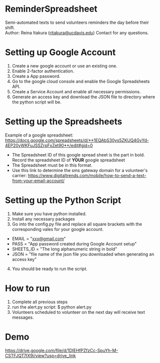 # ReminderSpreadsheet
Semi-automated texts to send volunteers reminders the day before their shift.\
Author: Reina Itakura (ritakura@ucdavis.edu) Contact for any questions.

# Setting up Google Account
1. Create a new google account or use an existing one.
2. Enable 2-factor authentication.
3. Create a App password.
4. Go to the google cloud console and enable the Google Spreadsheets API.
5. Create a Service Account and enable all necessary permissions.
6. Generate an access key and download the JSON file to directory where the python script will be.

# Setting up the Spreadsheets
Example of a google spreadsheet: https://docs.google.com/spreadsheets/d/**1EQAbS30ys5ZKUQ4GyYd-4EP20yWKFuJSSZrpFxZet90**/edit#gid=0
- The Spreadsheet ID of this google spread sheet is the part in bold. Record the spreadsheet ID of **YOUR** google spreadsheet
- The Spreadsheet must be in this format.
- Use this link to determine the sms gateway domain for a volunteer's carrier: https://www.digitaltrends.com/mobile/how-to-send-a-text-from-your-email-account/

# Setting up the Python Script
1. Make sure you have python installed.
2. Install any necessary packages
3. Go into the config.py file and replace all square brackets with the corresponding vales for your google account.
- EMAIL = "xxx@gmail.com"
- PASS = "App password created during Google Account setup"
- SHEETS_ID = "The long alphanumeric string in bold"
- JSON = "file name of the json file you downloaded when generating an access key"
4. You should be ready to run the script.

# How to run
1. Complete all previous steps
2. run the alert.py script: $ python alert.py
3. Volunteers scheduled to volunteer on the next day will receive text messages.

# Demo
https://drive.google.com/file/d/1DIEHfPZfzCc-SpuYh-M-CSTFJQT7IX9j/view?usp=drive_link
